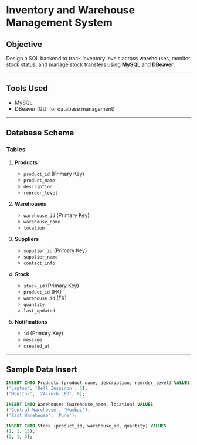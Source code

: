 #  Inventory and Warehouse Management System

##  Objective
Design a SQL backend to track inventory levels across warehouses, monitor stock status, and manage stock transfers using **MySQL** and **DBeaver**.

---

##  Tools Used
- MySQL
- DBeaver (GUI for database management)

---

##  Database Schema

###  Tables
1. **Products**
   - `product_id` (Primary Key)
   - `product_name`
   - `description`
   - `reorder_level`

2. **Warehouses**
   - `warehouse_id` (Primary Key)
   - `warehouse_name`
   - `location`

3. **Suppliers**
   - `supplier_id` (Primary Key)
   - `supplier_name`
   - `contact_info`

4. **Stock**
   - `stock_id` (Primary Key)
   - `product_id` (FK)
   - `warehouse_id` (FK)
   - `quantity`
   - `last_updated`

5. **Notifications**
   - `id` (Primary Key)
   - `message`
   - `created_at`

---

##  Sample Data Insert

```sql
INSERT INTO Products (product_name, description, reorder_level) VALUES
('Laptop', 'Dell Inspiron', 5),
('Monitor', '24-inch LED', 8);

INSERT INTO Warehouses (warehouse_name, location) VALUES
('Central Warehouse', 'Mumbai'),
('East Warehouse', 'Pune');

INSERT INTO Stock (product_id, warehouse_id, quantity) VALUES
(1, 1, 15),
(2, 1, 5);
